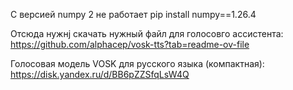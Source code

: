 С версией numpy 2   не работает
pip install numpy==1.26.4

Отсюда нужнj скачать нужный файл для голосовго ассистента:
https://github.com/alphacep/vosk-tts?tab=readme-ov-file

Голосовая модель VOSK для русского языка (компактная): https://disk.yandex.ru/d/BB6pZZSfqLsW4Q

